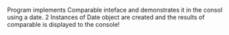 Program implements Comparable inteface and demonstrates it in the consol using a date. 2 Instances of Date object are created and the results of comparable is displayed to the console!
